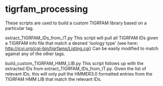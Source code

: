 # tigrfam_processing
These scripts are used to build a custom TIGRFAM library based on a particular tag.

extract_TIGRFAM_IDs_from_IT.py
	This script will pull all TIGRFAM IDs given a TIGRFAM info file that match a 
	desired 'isology type' (see here: http://jcvi.org/cgi-bin/tigrfams/Listing.cgi) 
	Can be easily modified to match against any of the other tags.

build_custom_TIGRFAM_HMM_LIB.py
	This script follows up with the extracted IDs from extract_TIGRFAM_IDs_from_IT.py.
	Given the list of relevant IDs, this will only pull the HMMER3.0 formatted entries
	from the TIGRFAM HMM LIB that match the relevant IDs. 
